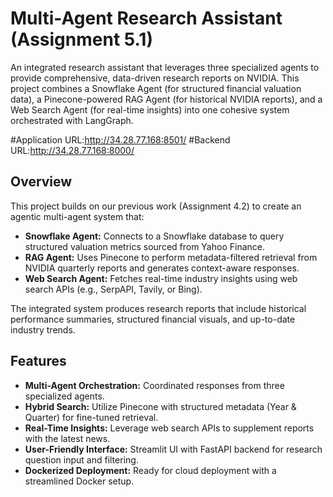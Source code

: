 # Multi-Agent Research Assistant (Assignment 5.1)

An integrated research assistant that leverages three specialized agents to provide comprehensive, data-driven research reports on NVIDIA. This project combines a Snowflake Agent (for structured financial valuation data), a Pinecone-powered RAG Agent (for historical NVIDIA reports), and a Web Search Agent (for real-time insights) into one cohesive system orchestrated with LangGraph.

#Application URL:http://34.28.77.168:8501/
#Backend URL:http://34.28.77.168:8000/

## Overview

This project builds on our previous work (Assignment 4.2) to create an agentic multi-agent system that:
- **Snowflake Agent:** Connects to a Snowflake database to query structured valuation metrics sourced from Yahoo Finance.
- **RAG Agent:** Uses Pinecone to perform metadata-filtered retrieval from NVIDIA quarterly reports and generates context-aware responses.
- **Web Search Agent:** Fetches real-time industry insights using web search APIs (e.g., SerpAPI, Tavily, or Bing).

The integrated system produces research reports that include historical performance summaries, structured financial visuals, and up-to-date industry trends.

## Features

- **Multi-Agent Orchestration:** Coordinated responses from three specialized agents.
- **Hybrid Search:** Utilize Pinecone with structured metadata (Year & Quarter) for fine-tuned retrieval.
- **Real-Time Insights:** Leverage web search APIs to supplement reports with the latest news.
- **User-Friendly Interface:** Streamlit UI with FastAPI backend for research question input and filtering.
- **Dockerized Deployment:** Ready for cloud deployment with a streamlined Docker setup.

